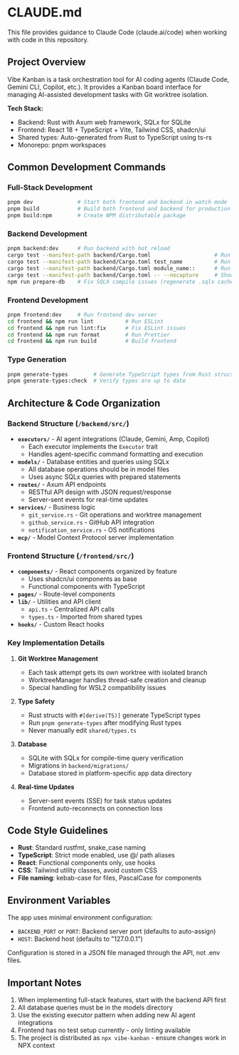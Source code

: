 # CLAUDE.md

This file provides guidance to Claude Code (claude.ai/code) when working with code in this repository.

## Project Overview

Vibe Kanban is a task orchestration tool for AI coding agents (Claude Code, Gemini CLI, Copilot, etc.). It provides a Kanban board interface for managing AI-assisted development tasks with Git worktree isolation.

**Tech Stack:**
- Backend: Rust with Axum web framework, SQLx for SQLite
- Frontend: React 18 + TypeScript + Vite, Tailwind CSS, shadcn/ui
- Shared types: Auto-generated from Rust to TypeScript using ts-rs
- Monorepo: pnpm workspaces

## Common Development Commands

### Full-Stack Development
```bash
pnpm dev              # Start both frontend and backend in watch mode
pnpm build            # Build both frontend and backend for production
pnpm build:npm        # Create NPM distributable package
```

### Backend Development
```bash
pnpm backend:dev      # Run backend with hot reload
cargo test --manifest-path backend/Cargo.toml                    # Run all backend tests
cargo test --manifest-path backend/Cargo.toml test_name          # Run single test
cargo test --manifest-path backend/Cargo.toml module_name::      # Run module tests
cargo test --manifest-path backend/Cargo.toml -- --nocapture     # Show test output
npm run prepare-db    # Fix SQLX compile issues (regenerate .sqlx cache)
```

### Frontend Development
```bash
pnpm frontend:dev     # Run frontend dev server
cd frontend && npm run lint          # Run ESLint
cd frontend && npm run lint:fix      # Fix ESLint issues
cd frontend && npm run format        # Run Prettier
cd frontend && npm run build         # Build frontend
```

### Type Generation
```bash
pnpm generate-types        # Generate TypeScript types from Rust structs
pnpm generate-types:check  # Verify types are up to date
```

## Architecture & Code Organization

### Backend Structure (`/backend/src/`)
- **`executors/`** - AI agent integrations (Claude, Gemini, Amp, Copilot)
  - Each executor implements the `Executor` trait
  - Handles agent-specific command formatting and execution
- **`models/`** - Database entities and queries using SQLx
  - All database operations should be in model files
  - Uses async SQLx queries with prepared statements
- **`routes/`** - Axum API endpoints
  - RESTful API design with JSON request/response
  - Server-sent events for real-time updates
- **`services/`** - Business logic
  - `git_service.rs` - Git operations and worktree management
  - `github_service.rs` - GitHub API integration
  - `notification_service.rs` - OS notifications
- **`mcp/`** - Model Context Protocol server implementation

### Frontend Structure (`/frontend/src/`)
- **`components/`** - React components organized by feature
  - Uses shadcn/ui components as base
  - Functional components with TypeScript
- **`pages/`** - Route-level components
- **`lib/`** - Utilities and API client
  - `api.ts` - Centralized API calls
  - `types.ts` - Imported from shared types
- **`hooks/`** - Custom React hooks

### Key Implementation Details

1. **Git Worktree Management**
   - Each task attempt gets its own worktree with isolated branch
   - WorktreeManager handles thread-safe creation and cleanup
   - Special handling for WSL2 compatibility issues

2. **Type Safety**
   - Rust structs with `#[derive(TS)]` generate TypeScript types
   - Run `pnpm generate-types` after modifying Rust types
   - Never manually edit `shared/types.ts`

3. **Database**
   - SQLite with SQLx for compile-time query verification
   - Migrations in `backend/migrations/`
   - Database stored in platform-specific app data directory

4. **Real-time Updates**
   - Server-sent events (SSE) for task status updates
   - Frontend auto-reconnects on connection loss

## Code Style Guidelines

- **Rust**: Standard rustfmt, snake_case naming
- **TypeScript**: Strict mode enabled, use @/ path aliases
- **React**: Functional components only, use hooks
- **CSS**: Tailwind utility classes, avoid custom CSS
- **File naming**: kebab-case for files, PascalCase for components

## Environment Variables

The app uses minimal environment configuration:
- `BACKEND_PORT` or `PORT`: Backend server port (defaults to auto-assign)
- `HOST`: Backend host (defaults to "127.0.0.1")

Configuration is stored in a JSON file managed through the API, not .env files.

## Important Notes

1. When implementing full-stack features, start with the backend API first
2. All database queries must be in the models directory
3. Use the existing executor pattern when adding new AI agent integrations
4. Frontend has no test setup currently - only linting available
5. The project is distributed as `npx vibe-kanban` - ensure changes work in NPX context
